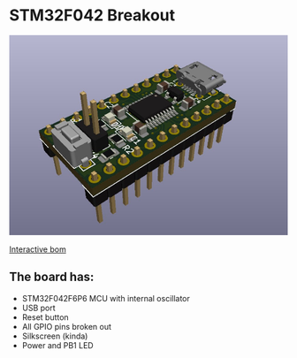 # STM32F042 Breakout #
![V-Naught_Display](Images/Overview.jpg)

[Interactive bom](http://htmlpreview.github.io/?https://github.com/timmit99/STM32F042-Breakout/blob/main/ibom.html)

## The board has: ##
 - STM32F042F6P6 MCU with internal oscillator
 - USB port
 - Reset button
 - All GPIO pins broken out
 - Silkscreen (kinda)
 - Power and PB1 LED
 